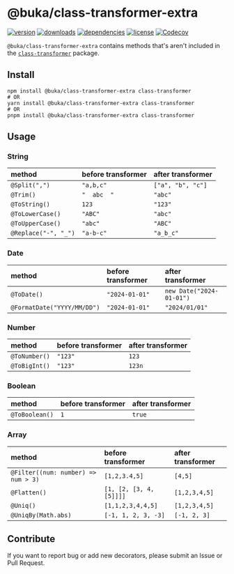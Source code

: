 # @buka/class-transformer-extra

[class-transformer]: https://github.sheincorp.cn/typestack/class-transformer
[npm]: https://www.npmjs.com/package/@buka/class-transformer-extra

[![version](https://img.shields.io/npm/v/@buka/class-transformer-extra.svg?logo=npm&style=for-the-badge)][npm]
[![downloads](https://img.shields.io/npm/dm/@buka/class-transformer-extra.svg?logo=npm&style=for-the-badge)][npm]
[![dependencies](https://img.shields.io/librariesio/release/npm/@buka/class-transformer-extra?logo=npm&style=for-the-badge)][npm]
[![license](https://img.shields.io/npm/l/@buka/class-transformer-extra.svg?logo=github&style=for-the-badge)][npm]
[![Codecov](https://img.shields.io/codecov/c/gh/buka-lnc/npm.class-transformer-extra?logo=codecov&token=PLF0DT6869&style=for-the-badge)](https://codecov.io/gh/buka-lnc/npm.class-transformer-extra)

`@buka/class-transformer-extra` contains methods that's aren't included in the [`class-transformer`][class-transformer] package.

## Install

```shell
npm install @buka/class-transformer-extra class-transformer
# OR
yarn install @buka/class-transformer-extra class-transformer
# OR
pnpm install @buka/class-transformer-extra class-transformer
```

## Usage

### String

| method               | before transformer | after transformer |
| :------------------- | :----------------- | :---------------- |
| `@Split(",")`        | `"a,b,c"`          | `["a", "b", "c"]` |
| `@Trim()`            | `"  abc  "`        | `"abc"`           |
| `@ToString()`        | `123`              | `"123"`           |
| `@ToLowerCase()`     | `"ABC"`            | `"abc"`           |
| `@ToUpperCase()`     | `"abc"`            | `"ABC"`           |
| `@Replace("-", "_")` | `"a-b-c"`          | `"a_b_c"`         |

### Date

| method                      | before transformer | after transformer        |
| :-------------------------- | :----------------- | :----------------------- |
| `@ToDate()`                 | `"2024-01-01"`     | `new Date("2024-01-01")` |
| `@FormatDate("YYYY/MM/DD")` | `"2024-01-01"`     | `"2024/01/01"`           |

### Number

| method        | before transformer | after transformer |
| :------------ | :----------------- | :---------------- |
| `@ToNumber()` | `"123"`            | `123`             |
| `@ToBigInt()` | `"123"`            | `123n`            |

### Boolean

| method         | before transformer | after transformer |
| :------------- | :----------------- | :---------------- |
| `@ToBoolean()` | `1`                | `true`            |

### Array

| method                              | before transformer      | after transformer |
| :---------------------------------- | :---------------------- | :---------------- |
| `@Filter((num: number) => num > 3)` | `[1,2,3.4,5]`           | `[4,5]`           |
| `@Flatten()`                        | `[1, [2, [3, 4, [5]]]]` | `[1,2,3,4,5]`     |
| `@Uniq()`                           | `[1,1,2,3,4,4,5]`       | `[1,2,3,4,5]`     |
| `@UniqBy(Math.abs)`                 | `[-1, 1, 2, 3, -3]`     | `[-1, 2, 3]`      |

## Contribute

If you want to report bug or add new decorators, please submit an Issue or Pull Request.
